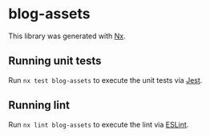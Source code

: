 # blog-assets

This library was generated with [Nx](https://nx.dev).

## Running unit tests

Run `nx test blog-assets` to execute the unit tests via [Jest](https://jestjs.io).

## Running lint

Run `nx lint blog-assets` to execute the lint via [ESLint](https://eslint.org/).
